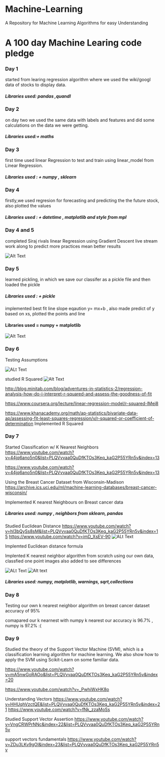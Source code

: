 # Machine-Learning
A Repository for Machine Learning Algorithms for easy Understanding
# A 100 day Machine Learing code pledge

### Day 1
  started from learing regression algorithm where we used the wiki/googl data of stocks to display data.
  ##### Libraries used: pandas ,quandl
  
### Day 2
  on day two we used the same data with labels and features and did some calculations on the data we were getting.
  ##### Libraries used:+ maths
  
### Day 3
  first time used linear Regression to test and train using linear_model from Linear Regression.
  ##### Libraries used : + numpy , sklearn
  
### Day 4
  firstly,we used regresion for forecasting and predicting the the future stock, also plotted the values
  ##### Libraries used : + datetime , matplotlib and style from mpl 
  
### Day 4 and 5 
  completed Siraj rivals linear Regression using Gradient Descent live stream work along to predict more practices mean better results
  
  ![Alt Text](https://github.com/humayuntanwar/Machine-Learning/blob/master/LinearRegressionUsingGradientDescent/gradient_descent_example.gif)
  
  
### Day 5
  learned pickling, in which we save our classifer as a pickle file and then loaded the pickle
  ##### Libraries used :  + pickle
  implemented best fit line slope eqaution y= mx+b , also made predict of y based on xs, plotted the points and line 
  #### Libraries used = numpy + matplotlib
  
  ![Alt Text](https://github.com/humayuntanwar/Machine-Learning/blob/master/plots/best-fit-line-plot.png)
  
  


### Day 6
  Testing Assumptions
  
  ![ALt Text](https://github.com/humayuntanwar/Machine-Learning/blob/master/img/testingassumtion.png)
  
  
  studied R Squared
  ![Alt Text](https://i.stack.imgur.com/xb1VY.png)
  

http://blog.minitab.com/blog/adventures-in-statistics-2/regression-analysis-how-do-i-interpret-r-squared-and-assess-the-goodness-of-fit

https://www.coursera.org/lecture/linear-regression-model/r-squared-lMej8

https://www.khanacademy.org/math/ap-statistics/bivariate-data-ap/assessing-fit-least-squares-regression/v/r-squared-or-coefficient-of-determination
  Implemented R Squared

### Day 7
   Started Classification w/ K Nearest Neighbors
   https://www.youtube.com/watch?v=44jq6ano5n0&list=PLQVvvaa0QuDfKTOs3Keq_kaG2P55YRn5v&index=13
   
   https://www.youtube.com/watch?v=44jq6ano5n0&list=PLQVvvaa0QuDfKTOs3Keq_kaG2P55YRn5v&index=13

   Using the Breast Cancer Dataset from Wisconsin-Madison
   https://archive.ics.uci.edu/ml/machine-learning-databases/breast-cancer-wisconsin/

   Implemented K nearest Neighbours on Breast cancer data
  ##### Libraries used: numpy , neighbors from sklearn, pandas

  Studied Euclidean Distance
  https://www.youtube.com/watch?v=hl3bQySs8sM&list=PLQVvvaa0QuDfKTOs3Keq_kaG2P55YRn5v&index=15
  https://www.youtube.com/watch?v=imD_XsEV-90
  ![ALt Text](https://github.com/humayuntanwar/Machine-Learning/blob/master/img/Euclidean_distance.png)

  Implemted Euclidean distance formula
  
  Implented K nearest neighbor algorithm from scratch using our own data, classfied one point
  images also added to see differences
  
  ![ALt Text](https://github.com/humayuntanwar/Machine-Learning/blob/master/img/knearestunclassified.png) 
  ![Alt text](https://github.com/humayuntanwar/Machine-Learning/blob/master/img/knearestclassified.png)
  
  ##### Libraries used: numpy, matplotlib, warnings, sqrt,collections 

### Day 8

  Testing our own k nearest neighbor algorithm on breast cancer dataset accuracy of 95%

  comapared our k nearnest with numpy k nearest
  our accuracy is 96.7% , numpy is 97.2% :(

### Day 9

  Studied the theory of the Support Vector Machine (SVM), which is a classification learning algorithm for machine learning. We also show how to apply the SVM using Scikit-Learn on some familiar data.

  https://www.youtube.com/watch?v=mA5nwGoRAOo&list=PLQVvvaa0QuDfKTOs3Keq_kaG2P55YRn5v&index=20

  https://www.youtube.com/watch?v=_PwhiWxHK8o

  Understanding Vectors
  https://www.youtube.com/watch?v=HHUqhVzctQE&list=PLQVvvaa0QuDfKTOs3Keq_kaG2P55YRn5v&index=21
  https://www.youtube.com/watch?v=fNk_zzaMoSs

  Studied Support Vector Assertion
  https://www.youtube.com/watch?v=VngCRWPrNNc&index=22&list=PLQVvvaa0QuDfKTOs3Keq_kaG2P55YRn5v

  support vectors fundamentals
  https://www.youtube.com/watch?v=ZDu3LKv9gOI&index=23&list=PLQVvvaa0QuDfKTOs3Keq_kaG2P55YRn5v
  
